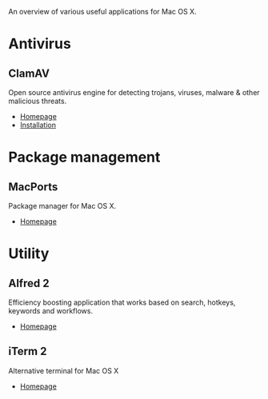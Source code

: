 An overview of various useful applications for Mac OS X.

# Antivirus

## ClamAV
Open source antivirus engine for detecting trojans, viruses, malware & other malicious threats.
* [Homepage](http://www.clamav.net/)
* [Installation](http://wiki.stocksy.co.uk/wiki/Virus_scanning/) 

# Package management

## MacPorts
Package manager for Mac OS X.
* [Homepage](https://www.macports.org/)

# Utility

## Alfred 2
Efficiency boosting application that works based on search, hotkeys, keywords and workflows.
* [Homepage](https://www.alfredapp.com/)

## iTerm 2
Alternative terminal for Mac OS X
* [Homepage](https://www.iterm2.com/)
